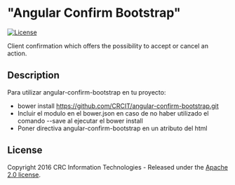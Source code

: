 # "Angular Confirm Bootstrap"
[![License](http://img.shields.io/:license-apache-brightgreen.svg)](http://www.apache.org/licenses/LICENSE-2.0.html)

Client confirmation which offers the possibility to accept or cancel an action.

## Description

Para utilizar angular-confirm-bootstrap en tu proyecto:
* bower install https://github.com/CRCIT/angular-confirm-bootstrap.git
* Incluir el modulo en el bower.json en caso de no haber utilizado el comando --save al ejecutar el bower install
* Poner directiva angular-confirm-bootstrap en un atributo del html

## License

Copyright 2016 CRC Information Technologies - Released under the [Apache 2.0 license](http://www.apache.org/licenses/LICENSE-2.0.html).
